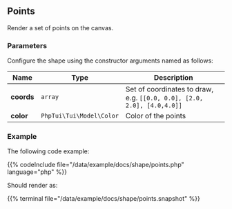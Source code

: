 ## Points

Render a set of points on the canvas.
### Parameters

Configure the shape using the constructor arguments named as follows:

| Name | Type | Description |
| --- | --- | --- |
| **coords** | `array` | Set of coordinates to draw, e.g. `[[0.0, 0.0], [2.0, 2.0], [4.0,4.0]]` |
| **color** | `PhpTui\Tui\Model\Color` | Color of the points |
### Example
The following code example:

{{% codeInclude file="/data/example/docs/shape/points.php" language="php" %}}

Should render as:

{{% terminal file="/data/example/docs/shape/points.snapshot" %}}